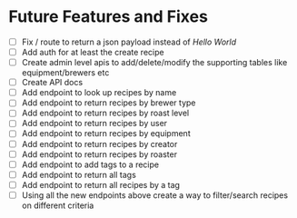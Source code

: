 # Future Features and Fixes

- [ ] Fix / route to return a json payload instead of *Hello World*
- [ ] Add auth for at least the create recipe
- [ ] Create admin level apis to add/delete/modify the supporting tables like equipment/brewers etc
- [ ] Create API docs
- [ ] Add endpoint to look up recipes by name
- [ ] Add endpoint to return recipes by brewer type
- [ ] Add endpoint to return recipes by roast level
- [ ] Add endpoint to return recipes by user
- [ ] Add endpoint to return recipes by equipment
- [ ] Add endpoint to return recipes by creator
- [ ] Add endpoint to return recipes by roaster
- [ ] Add endpoint to add tags to a recipe
- [ ] Add endpoint to return all tags
- [ ] Add endpoint to return all recipes by a tag
- [ ] Using all the new endpoints above create a way to filter/search recipes on different criteria 